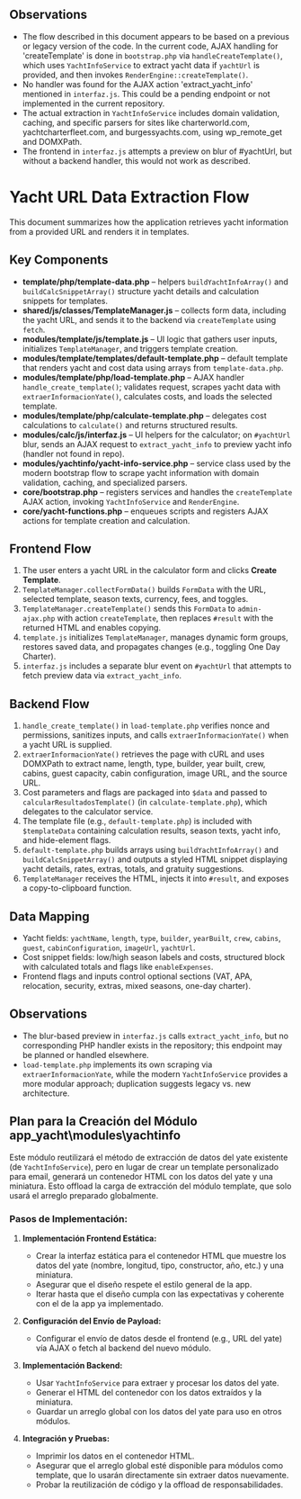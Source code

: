 ## Observations

- The flow described in this document appears to be based on a previous or legacy version of the code. In the current code, AJAX handling for 'createTemplate' is done in `bootstrap.php` via `handleCreateTemplate()`, which uses `YachtInfoService` to extract yacht data if `yachtUrl` is provided, and then invokes `RenderEngine::createTemplate()`.
- No handler was found for the AJAX action 'extract_yacht_info' mentioned in `interfaz.js`. This could be a pending endpoint or not implemented in the current repository.
- The actual extraction in `YachtInfoService` includes domain validation, caching, and specific parsers for sites like charterworld.com, yachtcharterfleet.com, and burgessyachts.com, using wp_remote_get and DOMXPath.
- The frontend in `interfaz.js` attempts a preview on blur of #yachtUrl, but without a backend handler, this would not work as described.

# Yacht URL Data Extraction Flow

This document summarizes how the application retrieves yacht information from a provided URL and renders it in templates.

## Key Components

- **template/php/template-data.php** – helpers `buildYachtInfoArray()` and `buildCalcSnippetArray()` structure yacht details and calculation snippets for templates.
- **shared/js/classes/TemplateManager.js** – collects form data, including the yacht URL, and sends it to the backend via `createTemplate` using `fetch`.
- **modules/template/js/template.js** – UI logic that gathers user inputs, initializes `TemplateManager`, and triggers template creation.
- **modules/template/templates/default-template.php** – default template that renders yacht and cost data using arrays from `template-data.php`.
- **modules/template/php/load-template.php** – AJAX handler `handle_create_template()`; validates request, scrapes yacht data with `extraerInformacionYate()`, calculates costs, and loads the selected template.
- **modules/template/php/calculate-template.php** – delegates cost calculations to `calculate()` and returns structured results.
- **modules/calc/js/interfaz.js** – UI helpers for the calculator; on `#yachtUrl` blur, sends an AJAX request to `extract_yacht_info` to preview yacht info (handler not found in repo).
- **modules/yachtinfo/yacht-info-service.php** – service class used by the modern bootstrap flow to scrape yacht information with domain validation, caching, and specialized parsers.
- **core/bootstrap.php** – registers services and handles the `createTemplate` AJAX action, invoking `YachtInfoService` and `RenderEngine`.
- **core/yacht-functions.php** – enqueues scripts and registers AJAX actions for template creation and calculation.

## Frontend Flow

1. The user enters a yacht URL in the calculator form and clicks **Create Template**.
2. `TemplateManager.collectFormData()` builds `FormData` with the URL, selected template, season texts, currency, fees, and toggles.
3. `TemplateManager.createTemplate()` sends this `FormData` to `admin-ajax.php` with action `createTemplate`, then replaces `#result` with the returned HTML and enables copying.
4. `template.js` initializes `TemplateManager`, manages dynamic form groups, restores saved data, and propagates changes (e.g., toggling One Day Charter).
5. `interfaz.js` includes a separate blur event on `#yachtUrl` that attempts to fetch preview data via `extract_yacht_info`.

## Backend Flow

1. `handle_create_template()` in `load-template.php` verifies nonce and permissions, sanitizes inputs, and calls `extraerInformacionYate()` when a yacht URL is supplied.
2. `extraerInformacionYate()` retrieves the page with cURL and uses DOMXPath to extract name, length, type, builder, year built, crew, cabins, guest capacity, cabin configuration, image URL, and the source URL.
3. Cost parameters and flags are packaged into `$data` and passed to `calcularResultadosTemplate()` (in `calculate-template.php`), which delegates to the calculator service.
4. The template file (e.g., `default-template.php`) is included with `$templateData` containing calculation results, season texts, yacht info, and hide-element flags.
5. `default-template.php` builds arrays using `buildYachtInfoArray()` and `buildCalcSnippetArray()` and outputs a styled HTML snippet displaying yacht details, rates, extras, totals, and gratuity suggestions.
6. `TemplateManager` receives the HTML, injects it into `#result`, and exposes a copy-to-clipboard function.

## Data Mapping

- Yacht fields: `yachtName`, `length`, `type`, `builder`, `yearBuilt`, `crew`, `cabins`, `guest`, `cabinConfiguration`, `imageUrl`, `yachtUrl`.
- Cost snippet fields: low/high season labels and costs, structured block with calculated totals and flags like `enableExpenses`.
- Frontend flags and inputs control optional sections (VAT, APA, relocation, security, extras, mixed seasons, one-day charter).

## Observations

- The blur-based preview in `interfaz.js` calls `extract_yacht_info`, but no corresponding PHP handler exists in the repository; this endpoint may be planned or handled elsewhere.
- `load-template.php` implements its own scraping via `extraerInformacionYate`, while the modern `YachtInfoService` provides a more modular approach; duplication suggests legacy vs. new architecture.

## Plan para la Creación del Módulo app_yacht\modules\yachtinfo

Este módulo reutilizará el método de extracción de datos del yate existente (de `YachtInfoService`), pero en lugar de crear un template personalizado para email, generará un contenedor HTML con los datos del yate y una miniatura. Esto offload la carga de extracción del módulo template, que solo usará el arreglo preparado globalmente.

### Pasos de Implementación:

1. **Implementación Frontend Estática:**
   - Crear la interfaz estática para el contenedor HTML que muestre los datos del yate (nombre, longitud, tipo, constructor, año, etc.) y una miniatura.
   - Asegurar que el diseño respete el estilo general de la app.
   - Iterar hasta que el diseño cumpla con las expectativas y coherente con el de la app ya implementado.

2. **Configuración del Envío de Payload:**
   - Configurar el envío de datos desde el frontend (e.g., URL del yate) vía AJAX o fetch al backend del nuevo módulo.

3. **Implementación Backend:**
   - Usar `YachtInfoService` para extraer y procesar los datos del yate.
   - Generar el HTML del contenedor con los datos extraídos y la miniatura.
   - Guardar un arreglo global con los datos del yate para uso en otros módulos.

4. **Integración y Pruebas:**
   - Imprimir los datos en el contenedor HTML.
   - Asegurar que el arreglo global esté disponible para módulos como template, que lo usarán directamente sin extraer datos nuevamente.
   - Probar la reutilización de código y la offload de responsabilidades.


